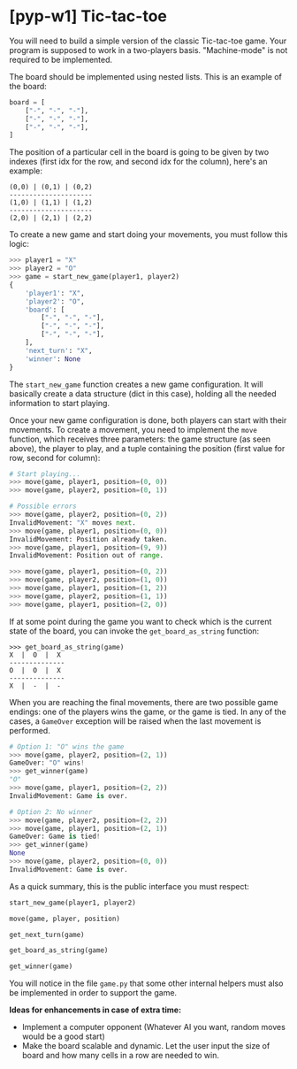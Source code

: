 # [pyp-w1] Tic-tac-toe

You will need to build a simple version of the classic Tic-tac-toe game.
Your program is supposed to work in a two-players basis. "Machine-mode" is not required to be implemented.

The board should be implemented using nested lists. This is an example of the board:
```python
board = [
    ["-", "-", "-"],
    ["-", "-", "-"],
    ["-", "-", "-"],
]
```

The position of a particular cell in the board is going to be given by two indexes (first idx for the row, and second idx for the column), here's an example:

```
(0,0) | (0,1) | (0,2)
---------------------
(1,0) | (1,1) | (1,2)
---------------------
(2,0) | (2,1) | (2,2)
```

To create a new game and start doing your movements, you must follow this logic:

```python
>>> player1 = "X"
>>> player2 = "O"
>>> game = start_new_game(player1, player2)
{
    'player1': "X",
    'player2': "O",
    'board': [
        ["-", "-", "-"],
        ["-", "-", "-"],
        ["-", "-", "-"],
    ],
    'next_turn': "X",
    'winner': None
}
```

The `start_new_game` function creates a new game configuration. It will basically create a data structure (dict in this case), holding all the needed information to start playing.

Once your new game configuration is done, both players can start with their movements. To create a movement, you need to implement the `move` function, which receives three parameters: the game structure (as seen above), the player to play, and a tuple containing the position (first value for row, second for column):

```python
# Start playing...
>>> move(game, player1, position=(0, 0))
>>> move(game, player2, position=(0, 1))

# Possible errors
>>> move(game, player2, position=(0, 2))
InvalidMovement: "X" moves next.
>>> move(game, player1, position=(0, 0))
InvalidMovement: Position already taken.
>>> move(game, player1, position=(9, 9))
InvalidMovement: Position out of range.

>>> move(game, player1, position=(0, 2))
>>> move(game, player2, position=(1, 0))
>>> move(game, player1, position=(1, 2))
>>> move(game, player2, position=(1, 1))
>>> move(game, player1, position=(2, 0))
```

If at some point during the game you want to check which is the current state of the board, you can invoke the `get_board_as_string` function:

```
>>> get_board_as_string(game)
X  |  O  |  X
--------------
O  |  O  |  X
--------------
X  |  -  |  -
```

When you are reaching the final movements, there are two possible game endings: one of the players wins the game, or the game is tied. In any of the cases, a `GameOver`
exception will be raised when the last movement is performed.

```python
# Option 1: "O" wins the game
>>> move(game, player2, position=(2, 1))
GameOver: "O" wins!
>>> get_winner(game)
"O"
>>> move(game, player1, position=(2, 2))
InvalidMovement: Game is over.

# Option 2: No winner
>>> move(game, player2, position=(2, 2))
>>> move(game, player1, position=(2, 1))
GameOver: Game is tied!
>>> get_winner(game)
None
>>> move(game, player2, position=(0, 0))
InvalidMovement: Game is over.
```

As a quick summary, this is the public interface you must respect:

```python
start_new_game(player1, player2)

move(game, player, position)

get_next_turn(game)

get_board_as_string(game)

get_winner(game)
```

You will notice in the file `game.py` that some other internal helpers must
also be implemented in order to support the game.

**Ideas for enhancements in case of extra time:**
- Implement a computer opponent (Whatever AI you want, random moves would be a good start)
- Make the board scalable and dynamic. Let the user input the size of board and how many cells in a row are needed to win.
